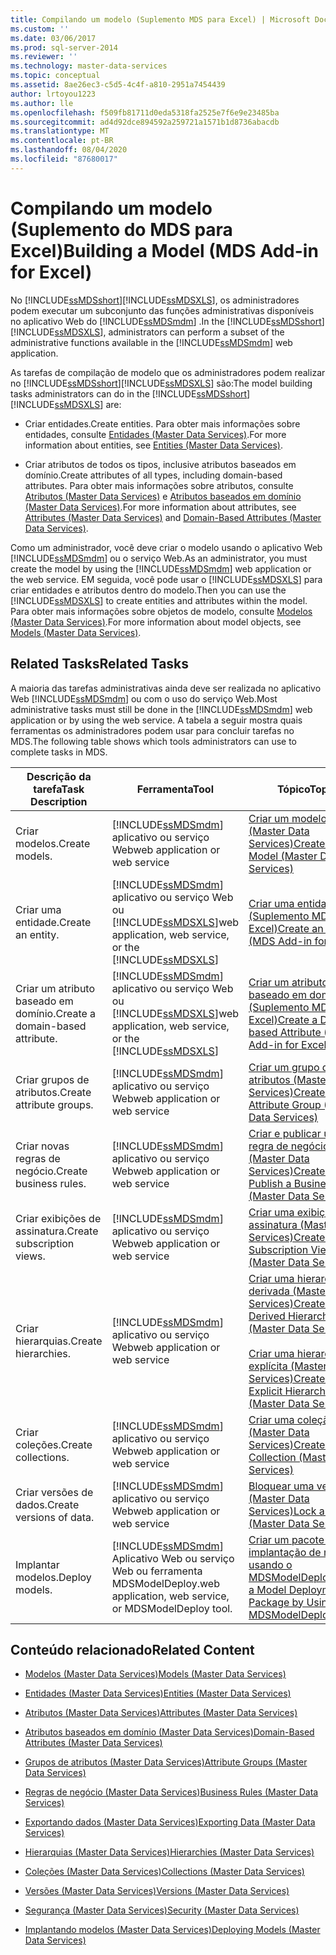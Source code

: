 ```yaml
---
title: Compilando um modelo (Suplemento MDS para Excel) | Microsoft Docs
ms.custom: ''
ms.date: 03/06/2017
ms.prod: sql-server-2014
ms.reviewer: ''
ms.technology: master-data-services
ms.topic: conceptual
ms.assetid: 8ae26ec3-c5d5-4c4f-a810-2951a7454439
author: lrtoyou1223
ms.author: lle
ms.openlocfilehash: f509fb81711d0eda5318fa2525e7f6e9e23485ba
ms.sourcegitcommit: ad4d92dce894592a259721a1571b1d8736abacdb
ms.translationtype: MT
ms.contentlocale: pt-BR
ms.lasthandoff: 08/04/2020
ms.locfileid: "87680017"
---
```

# <a name="building-a-model-mds-add-in-for-excel"></a><span data-ttu-id="0991a-102">Compilando um modelo (Suplemento do MDS para Excel)</span><span class="sxs-lookup"><span data-stu-id="0991a-102">Building a Model (MDS Add-in for Excel)</span></span>
  <span data-ttu-id="0991a-103">No [!INCLUDE[ssMDSshort](../../includes/ssmdsshort-md.md)][!INCLUDE[ssMDSXLS](../../includes/ssmdsxls-md.md)], os administradores podem executar um subconjunto das funções administrativas disponíveis no aplicativo Web do [!INCLUDE[ssMDSmdm](../../includes/ssmdsmdm-md.md)] .</span><span class="sxs-lookup"><span data-stu-id="0991a-103">In the [!INCLUDE[ssMDSshort](../../includes/ssmdsshort-md.md)][!INCLUDE[ssMDSXLS](../../includes/ssmdsxls-md.md)], administrators can perform a subset of the administrative functions available in the [!INCLUDE[ssMDSmdm](../../includes/ssmdsmdm-md.md)] web application.</span></span>  
  
 <span data-ttu-id="0991a-104">As tarefas de compilação de modelo que os administradores podem realizar no [!INCLUDE[ssMDSshort](../../includes/ssmdsshort-md.md)][!INCLUDE[ssMDSXLS](../../includes/ssmdsxls-md.md)] são:</span><span class="sxs-lookup"><span data-stu-id="0991a-104">The model building tasks administrators can do in the [!INCLUDE[ssMDSshort](../../includes/ssmdsshort-md.md)][!INCLUDE[ssMDSXLS](../../includes/ssmdsxls-md.md)] are:</span></span>  
  
-   <span data-ttu-id="0991a-105">Criar entidades.</span><span class="sxs-lookup"><span data-stu-id="0991a-105">Create entities.</span></span> <span data-ttu-id="0991a-106">Para obter mais informações sobre entidades, consulte [Entidades &#40;Master Data Services&#41;](../entities-master-data-services.md).</span><span class="sxs-lookup"><span data-stu-id="0991a-106">For more information about entities, see [Entities &#40;Master Data Services&#41;](../entities-master-data-services.md).</span></span>  
  
-   <span data-ttu-id="0991a-107">Criar atributos de todos os tipos, inclusive atributos baseados em domínio.</span><span class="sxs-lookup"><span data-stu-id="0991a-107">Create attributes of all types, including domain-based attributes.</span></span> <span data-ttu-id="0991a-108">Para obter mais informações sobre atributos, consulte [Atributos &#40;Master Data Services&#41;](../attributes-master-data-services.md) e [Atributos baseados em domínio &#40;Master Data Services&#41;](../domain-based-attributes-master-data-services.md).</span><span class="sxs-lookup"><span data-stu-id="0991a-108">For more information about attributes, see [Attributes &#40;Master Data Services&#41;](../attributes-master-data-services.md) and [Domain-Based Attributes &#40;Master Data Services&#41;](../domain-based-attributes-master-data-services.md).</span></span>  
  
 <span data-ttu-id="0991a-109">Como um administrador, você deve criar o modelo usando o aplicativo Web [!INCLUDE[ssMDSmdm](../../includes/ssmdsmdm-md.md)] ou o serviço Web.</span><span class="sxs-lookup"><span data-stu-id="0991a-109">As an administrator, you must create the model by using the [!INCLUDE[ssMDSmdm](../../includes/ssmdsmdm-md.md)] web application or the web service.</span></span> <span data-ttu-id="0991a-110">EM seguida, você pode usar o [!INCLUDE[ssMDSXLS](../../includes/ssmdsxls-md.md)] para criar entidades e atributos dentro do modelo.</span><span class="sxs-lookup"><span data-stu-id="0991a-110">Then you can use the [!INCLUDE[ssMDSXLS](../../includes/ssmdsxls-md.md)] to create entities and attributes within the model.</span></span> <span data-ttu-id="0991a-111">Para obter mais informações sobre objetos de modelo, consulte [Modelos &#40;Master Data Services&#41;](../models-master-data-services.md).</span><span class="sxs-lookup"><span data-stu-id="0991a-111">For more information about model objects, see [Models &#40;Master Data Services&#41;](../models-master-data-services.md).</span></span>  
  
## <a name="related-tasks"></a><span data-ttu-id="0991a-112">Related Tasks</span><span class="sxs-lookup"><span data-stu-id="0991a-112">Related Tasks</span></span>  
 <span data-ttu-id="0991a-113">A maioria das tarefas administrativas ainda deve ser realizada no aplicativo Web [!INCLUDE[ssMDSmdm](../../includes/ssmdsmdm-md.md)] ou com o uso do serviço Web.</span><span class="sxs-lookup"><span data-stu-id="0991a-113">Most administrative tasks must still be done in the [!INCLUDE[ssMDSmdm](../../includes/ssmdsmdm-md.md)] web application or by using the web service.</span></span> <span data-ttu-id="0991a-114">A tabela a seguir mostra quais ferramentas os administradores podem usar para concluir tarefas no MDS.</span><span class="sxs-lookup"><span data-stu-id="0991a-114">The following table shows which tools administrators can use to complete tasks in MDS.</span></span>  
  
|<span data-ttu-id="0991a-115">Descrição da tarefa</span><span class="sxs-lookup"><span data-stu-id="0991a-115">Task Description</span></span>|<span data-ttu-id="0991a-116">Ferramenta</span><span class="sxs-lookup"><span data-stu-id="0991a-116">Tool</span></span>|<span data-ttu-id="0991a-117">Tópico</span><span class="sxs-lookup"><span data-stu-id="0991a-117">Topic</span></span>|  
|----------------------|----------|-----------|  
|<span data-ttu-id="0991a-118">Criar modelos.</span><span class="sxs-lookup"><span data-stu-id="0991a-118">Create models.</span></span>|[!INCLUDE[ssMDSmdm](../../includes/ssmdsmdm-md.md)] <span data-ttu-id="0991a-119">aplicativo ou serviço Web</span><span class="sxs-lookup"><span data-stu-id="0991a-119">web application or web service</span></span>|[<span data-ttu-id="0991a-120">Criar um modelo &#40;Master Data Services&#41;</span><span class="sxs-lookup"><span data-stu-id="0991a-120">Create a Model &#40;Master Data Services&#41;</span></span>](../create-a-model-master-data-services.md)|  
|<span data-ttu-id="0991a-121">Criar uma entidade.</span><span class="sxs-lookup"><span data-stu-id="0991a-121">Create an entity.</span></span>|[!INCLUDE[ssMDSmdm](../../includes/ssmdsmdm-md.md)] <span data-ttu-id="0991a-122">aplicativo ou serviço Web ou [!INCLUDE[ssMDSXLS](../../includes/ssmdsxls-md.md)]</span><span class="sxs-lookup"><span data-stu-id="0991a-122">web application, web service, or the [!INCLUDE[ssMDSXLS](../../includes/ssmdsxls-md.md)]</span></span>|[<span data-ttu-id="0991a-123">Criar uma entidade &#40;Suplemento MDS para Excel&#41;</span><span class="sxs-lookup"><span data-stu-id="0991a-123">Create an Entity &#40;MDS Add-in for Excel&#41;</span></span>](create-an-entity-mds-add-in-for-excel.md)|  
|<span data-ttu-id="0991a-124">Criar um atributo baseado em domínio.</span><span class="sxs-lookup"><span data-stu-id="0991a-124">Create a domain-based attribute.</span></span>|[!INCLUDE[ssMDSmdm](../../includes/ssmdsmdm-md.md)] <span data-ttu-id="0991a-125">aplicativo ou serviço Web ou [!INCLUDE[ssMDSXLS](../../includes/ssmdsxls-md.md)]</span><span class="sxs-lookup"><span data-stu-id="0991a-125">web application, web service, or the [!INCLUDE[ssMDSXLS](../../includes/ssmdsxls-md.md)]</span></span>|[<span data-ttu-id="0991a-126">Criar um atributo baseado em domínio &#40;Suplemento MDS para Excel&#41;</span><span class="sxs-lookup"><span data-stu-id="0991a-126">Create a Domain-based Attribute &#40;MDS Add-in for Excel&#41;</span></span>](create-a-domain-based-attribute-mds-add-in-for-excel.md)|  
|<span data-ttu-id="0991a-127">Criar grupos de atributos.</span><span class="sxs-lookup"><span data-stu-id="0991a-127">Create attribute groups.</span></span>|[!INCLUDE[ssMDSmdm](../../includes/ssmdsmdm-md.md)] <span data-ttu-id="0991a-128">aplicativo ou serviço Web</span><span class="sxs-lookup"><span data-stu-id="0991a-128">web application or web service</span></span>|[<span data-ttu-id="0991a-129">Criar um grupo de atributos &#40;Master Data Services&#41;</span><span class="sxs-lookup"><span data-stu-id="0991a-129">Create an Attribute Group &#40;Master Data Services&#41;</span></span>](../create-an-attribute-group-master-data-services.md)|  
|<span data-ttu-id="0991a-130">Criar novas regras de negócio.</span><span class="sxs-lookup"><span data-stu-id="0991a-130">Create business rules.</span></span>|[!INCLUDE[ssMDSmdm](../../includes/ssmdsmdm-md.md)] <span data-ttu-id="0991a-131">aplicativo ou serviço Web</span><span class="sxs-lookup"><span data-stu-id="0991a-131">web application or web service</span></span>|[<span data-ttu-id="0991a-132">Criar e publicar uma regra de negócio &#40;Master Data Services&#41;</span><span class="sxs-lookup"><span data-stu-id="0991a-132">Create and Publish a Business Rule &#40;Master Data Services&#41;</span></span>](../create-and-publish-a-business-rule-master-data-services.md)|  
|<span data-ttu-id="0991a-133">Criar exibições de assinatura.</span><span class="sxs-lookup"><span data-stu-id="0991a-133">Create subscription views.</span></span>|[!INCLUDE[ssMDSmdm](../../includes/ssmdsmdm-md.md)] <span data-ttu-id="0991a-134">aplicativo ou serviço Web</span><span class="sxs-lookup"><span data-stu-id="0991a-134">web application or web service</span></span>|[<span data-ttu-id="0991a-135">Criar uma exibição de assinatura &#40;Master Data Services&#41;</span><span class="sxs-lookup"><span data-stu-id="0991a-135">Create a Subscription View &#40;Master Data Services&#41;</span></span>](../create-a-subscription-view-to-export-data-master-data-services.md)|  
|<span data-ttu-id="0991a-136">Criar hierarquias.</span><span class="sxs-lookup"><span data-stu-id="0991a-136">Create hierarchies.</span></span>|[!INCLUDE[ssMDSmdm](../../includes/ssmdsmdm-md.md)] <span data-ttu-id="0991a-137">aplicativo ou serviço Web</span><span class="sxs-lookup"><span data-stu-id="0991a-137">web application or web service</span></span>|[<span data-ttu-id="0991a-138">Criar uma hierarquia derivada &#40;Master Data Services&#41;</span><span class="sxs-lookup"><span data-stu-id="0991a-138">Create a Derived Hierarchy &#40;Master Data Services&#41;</span></span>](../create-a-derived-hierarchy-master-data-services.md)<br /><br /> [<span data-ttu-id="0991a-139">Criar uma hierarquia explícita &#40;Master Data Services&#41;</span><span class="sxs-lookup"><span data-stu-id="0991a-139">Create an Explicit Hierarchy &#40;Master Data Services&#41;</span></span>](../create-an-explicit-hierarchy-master-data-services.md)|  
|<span data-ttu-id="0991a-140">Criar coleções.</span><span class="sxs-lookup"><span data-stu-id="0991a-140">Create collections.</span></span>|[!INCLUDE[ssMDSmdm](../../includes/ssmdsmdm-md.md)] <span data-ttu-id="0991a-141">aplicativo ou serviço Web</span><span class="sxs-lookup"><span data-stu-id="0991a-141">web application or web service</span></span>|[<span data-ttu-id="0991a-142">Criar uma coleção &#40;Master Data Services&#41;</span><span class="sxs-lookup"><span data-stu-id="0991a-142">Create a Collection &#40;Master Data Services&#41;</span></span>](../create-a-collection-master-data-services.md)|  
|<span data-ttu-id="0991a-143">Criar versões de dados.</span><span class="sxs-lookup"><span data-stu-id="0991a-143">Create versions of data.</span></span>|[!INCLUDE[ssMDSmdm](../../includes/ssmdsmdm-md.md)] <span data-ttu-id="0991a-144">aplicativo ou serviço Web</span><span class="sxs-lookup"><span data-stu-id="0991a-144">web application or web service</span></span>|[<span data-ttu-id="0991a-145">Bloquear uma versão &#40;Master Data Services&#41;</span><span class="sxs-lookup"><span data-stu-id="0991a-145">Lock a Version &#40;Master Data Services&#41;</span></span>](../lock-a-version-master-data-services.md)|  
|<span data-ttu-id="0991a-146">Implantar modelos.</span><span class="sxs-lookup"><span data-stu-id="0991a-146">Deploy models.</span></span>|[!INCLUDE[ssMDSmdm](../../includes/ssmdsmdm-md.md)] <span data-ttu-id="0991a-147">Aplicativo Web ou serviço Web ou ferramenta MDSModelDeploy.</span><span class="sxs-lookup"><span data-stu-id="0991a-147">web application, web service, or MDSModelDeploy tool.</span></span>|[<span data-ttu-id="0991a-148">Criar um pacote de implantação de modelo usando o MDSModelDeploy</span><span class="sxs-lookup"><span data-stu-id="0991a-148">Create a Model Deployment Package by Using MDSModelDeploy</span></span>](../create-a-model-deployment-package-by-using-mdsmodeldeploy.md)|  
  
## <a name="related-content"></a><span data-ttu-id="0991a-149">Conteúdo relacionado</span><span class="sxs-lookup"><span data-stu-id="0991a-149">Related Content</span></span>  
  
-   [<span data-ttu-id="0991a-150">Modelos &#40;Master Data Services&#41;</span><span class="sxs-lookup"><span data-stu-id="0991a-150">Models &#40;Master Data Services&#41;</span></span>](../models-master-data-services.md)  
  
-   [<span data-ttu-id="0991a-151">Entidades &#40;Master Data Services&#41;</span><span class="sxs-lookup"><span data-stu-id="0991a-151">Entities &#40;Master Data Services&#41;</span></span>](../entities-master-data-services.md)  
  
-   [<span data-ttu-id="0991a-152">Atributos &#40;Master Data Services&#41;</span><span class="sxs-lookup"><span data-stu-id="0991a-152">Attributes &#40;Master Data Services&#41;</span></span>](../attributes-master-data-services.md)  
  
-   [<span data-ttu-id="0991a-153">Atributos baseados em domínio &#40;Master Data Services&#41;</span><span class="sxs-lookup"><span data-stu-id="0991a-153">Domain-Based Attributes &#40;Master Data Services&#41;</span></span>](../domain-based-attributes-master-data-services.md)  
  
-   [<span data-ttu-id="0991a-154">Grupos de atributos &#40;Master Data Services&#41;</span><span class="sxs-lookup"><span data-stu-id="0991a-154">Attribute Groups &#40;Master Data Services&#41;</span></span>](../attribute-groups-master-data-services.md)  
  
-   [<span data-ttu-id="0991a-155">Regras de negócio &#40;Master Data Services&#41;</span><span class="sxs-lookup"><span data-stu-id="0991a-155">Business Rules &#40;Master Data Services&#41;</span></span>](../business-rules-master-data-services.md)  
  
-   [<span data-ttu-id="0991a-156">Exportando dados &#40;Master Data Services&#41;</span><span class="sxs-lookup"><span data-stu-id="0991a-156">Exporting Data &#40;Master Data Services&#41;</span></span>](../overview-exporting-data-master-data-services.md)  
  
-   [<span data-ttu-id="0991a-157">Hierarquias &#40;Master Data Services&#41;</span><span class="sxs-lookup"><span data-stu-id="0991a-157">Hierarchies &#40;Master Data Services&#41;</span></span>](../hierarchies-master-data-services.md)  
  
-   [<span data-ttu-id="0991a-158">Coleções &#40;Master Data Services&#41;</span><span class="sxs-lookup"><span data-stu-id="0991a-158">Collections &#40;Master Data Services&#41;</span></span>](../collections-master-data-services.md)  
  
-   [<span data-ttu-id="0991a-159">Versões &#40;Master Data Services&#41;</span><span class="sxs-lookup"><span data-stu-id="0991a-159">Versions &#40;Master Data Services&#41;</span></span>](../versions-master-data-services.md)  
  
-   [<span data-ttu-id="0991a-160">Segurança &#40;Master Data Services&#41;</span><span class="sxs-lookup"><span data-stu-id="0991a-160">Security &#40;Master Data Services&#41;</span></span>](../security-master-data-services.md)  
  
-   [<span data-ttu-id="0991a-161">Implantando modelos &#40;Master Data Services&#41;</span><span class="sxs-lookup"><span data-stu-id="0991a-161">Deploying Models &#40;Master Data Services&#41;</span></span>](../deploying-models-master-data-services.md)  
  
  
